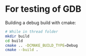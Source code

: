# For testing of GDB

Building a debug build with cmake:

```bash
# While in thread folder
mkdir build
cd build
cmake .. -DCMAKE_BUILD_TYPE=Debug
cmake --build .
```
